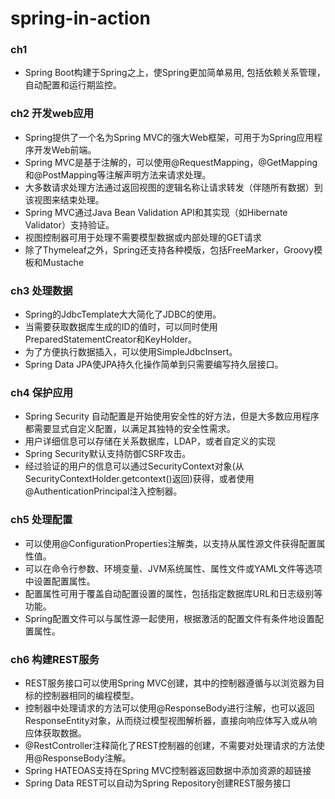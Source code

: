 # spring-in-action
### ch1 
- Spring Boot构建于Spring之上，使Spring更加简单易用, 包括依赖关系管理，自动配置和运行期监控。

### ch2 开发web应用
- Spring提供了一个名为Spring MVC的强大Web框架，可用于为Spring应用程序开发Web前端。
- Spring MVC是基于注解的，可以使用@RequestMapping，@GetMapping和@PostMapping等注解声明方法来请求处理。
- 大多数请求处理方法通过返回视图的逻辑名称让请求转发（伴随所有数据）到该视图来结束处理。
- Spring MVC通过Java Bean Validation API和其实现（如Hibernate Validator）支持验证。
- 视图控制器可用于处理不需要模型数据或内部处理的GET请求
- 除了Thymeleaf之外，Spring还支持各种模版，包括FreeMarker，Groovy模板和Mustache

### ch3 处理数据
- Spring的JdbcTemplate大大简化了JDBC的使用。
- 当需要获取数据库生成的ID的值时，可以同时使用PreparedStatementCreator和KeyHolder。
- 为了方便执行数据插入，可以使用SimpleJdbcInsert。
- Spring Data JPA使JPA持久化操作简单到只需要编写持久层接口。

### ch4 保护应用
- Spring Security 自动配置是开始使用安全性的好方法，但是大多数应用程序都需要显式自定义配置，以满足其独特的安全性需求。
- 用户详细信息可以存储在关系数据库，LDAP，或者自定义的实现
- Spring Security默认支持防御CSRF攻击。
- 经过验证的用户的信息可以通过SecurityContext对象(从SecurityContextHolder.getcontext()返回)获得，或者使用@AuthenticationPrincipal注入控制器。

### ch5 处理配置
- 可以使用@ConfigurationProperties注解类，以支持从属性源文件获得配置属性值。
- 可以在命令行参数、环境变量、JVM系统属性、属性文件或YAML文件等选项中设置配置属性。
- 配置属性可用于覆盖自动配置设置的属性，包括指定数据库URL和日志级别等功能。
- Spring配置文件可以与属性源一起使用，根据激活的配置文件有条件地设置配置属性。

### ch6 构建REST服务
- REST服务接口可以使用Spring MVC创建，其中的控制器遵循与以浏览器为目标的控制器相同的编程模型。
- 控制器中处理请求的方法可以使用@ResponseBody进行注解，也可以返回ResponseEntity对象，从而绕过模型视图解析器，直接向响应体写入或从响应体获取数据。
- @RestController注释简化了REST控制器的创建，不需要对处理请求的方法使用@ResponseBody注解。
- Spring HATEOAS支持在Spring MVC控制器返回数据中添加资源的超链接
- Spring Data REST可以自动为Spring Repository创建REST服务接口








